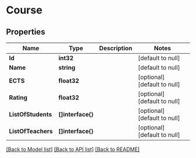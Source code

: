 # Course

## Properties
Name | Type | Description | Notes
------------ | ------------- | ------------- | -------------
**Id** | **int32** |  | [default to null]
**Name** | **string** |  | [default to null]
**ECTS** | **float32** |  | [optional] [default to null]
**Rating** | **float32** |  | [optional] [default to null]
**ListOfStudents** | **[]interface{}** |  | [optional] [default to null]
**ListOfTeachers** | **[]interface{}** |  | [optional] [default to null]

[[Back to Model list]](../README.md#documentation-for-models) [[Back to API list]](../README.md#documentation-for-api-endpoints) [[Back to README]](../README.md)


